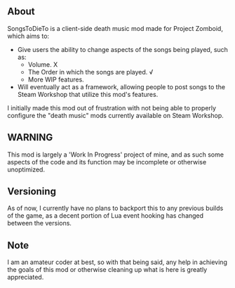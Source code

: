 ## About
SongsToDieTo is a client-side death music mod made for Project Zomboid, which aims to:
  - Give users the ability to change aspects of the songs being played, such as:
      - Volume. X
      - The Order in which the songs are played. √
      - More WIP features.
  - Will eventually act as a framework, allowing people to post songs to the Steam
    Workshop that utilize this mod's features.
    
I initially made this mod out of frustration with not being able to properly configure
the "death music" mods currently available on Steam Workshop.

## WARNING
This mod is largely a 'Work In Progress' project of mine, and as such some aspects of 
the code and its function may be incomplete or otherwise unoptimized.

## Versioning
As of now, I currently have no plans to backport this to any previous builds of the game,
as a decent portion of Lua event hooking has changed between the versions.

## Note
I am an amateur coder at best, so with that being said, any help in achieving the goals
of this mod or otherwise cleaning up what is here is greatly appreciated.
